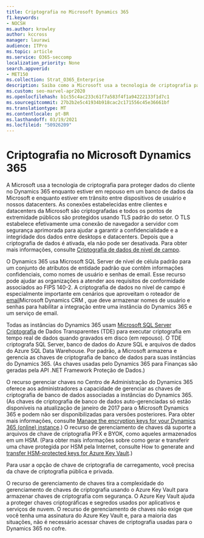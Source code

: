 ```yaml
---
title: Criptografia no Microsoft Dynamics 365
f1.keywords:
- NOCSH
ms.author: krowley
author: kccross
manager: laurawi
audience: ITPro
ms.topic: article
ms.service: O365-seccomp
localization_priority: None
search.appverid:
- MET150
ms.collection: Strat_O365_Enterprise
description: Saiba como a Microsoft usa a tecnologia de criptografia para proteger os dados do cliente no Microsoft Dynamics 365 enquanto estiver em repouso em um banco de dados da Microsoft e em trânsito.
ms.custom: seo-marvel-apr2020
ms.openlocfilehash: b1c55c4ac233c61f7a583f4f1a94222133f1d7c1
ms.sourcegitcommit: 27b2b2e5c41934b918cac2c171556c45e36661bf
ms.translationtype: MT
ms.contentlocale: pt-BR
ms.lasthandoff: 03/19/2021
ms.locfileid: "50926209"
---
```

# <a name="encryption-in-microsoft-dynamics-365"></a>Criptografia no Microsoft Dynamics 365

A Microsoft usa a tecnologia de criptografia para proteger dados do cliente no Dynamics 365 enquanto estiver em repouso em um banco de dados da Microsoft e enquanto estiver em trânsito entre dispositivos de usuário e nossos datacenters. As conexões estabelecidas entre clientes e datacenters da Microsoft são criptografadas e todos os pontos de extremidade públicos são protegidos usando TLS padrão do setor. O TLS estabelece efetivamente uma conexão de navegador a servidor com segurança aprimorada para ajudar a garantir a confidencialidade e a integridade dos dados entre desktops e datacenters. Depois que a criptografia de dados é ativada, ela não pode ser desativada. Para obter mais informações, consulte [Criptografia de dados de nível de campo](/previous-versions/dynamicscrm-2016/developers-guide/dn481562(v=crm.8)).

O Dynamics 365 usa Microsoft SQL Server de nível de célula padrão para um conjunto de atributos de entidade padrão que contêm informações confidenciais, como nomes de usuário e senhas de email. Esse recurso pode ajudar as organizações a atender aos requisitos de conformidade associados ao FIPS 140-2. A criptografia de dados no nível de campo é especialmente importante em cenários que aproveitam o roteador de [email](/previous-versions/dynamicscrm-2016/administering-dynamics-365/hh699800(v=crm.8))Microsoft Dynamics CRM , que deve armazenar nomes de usuário e senhas para habilitar a integração entre uma instância do Dynamics 365 e um serviço de email. 

Todas as instâncias do Dynamics 365 usam [Microsoft SQL Server Criptografia](/sql/relational-databases/security/encryption/transparent-data-encryption?view=sql-server-2017) de Dados Transparentes (TDE) para executar criptografia em tempo real de dados quando gravados em disco (em repouso). O TDE criptografa SQL Server, banco de dados do Azure SQL e arquivos de dados do Azure SQL Data Warehouse. Por padrão, a Microsoft armazena e gerencia as chaves de criptografia de banco de dados para suas instâncias do Dynamics 365. (As chaves usadas pelo Dynamics 365 para Finanças são geradas pela API .NET Framework Proteção de Dados.) 

O recurso gerenciar chaves no Centro de Administração do Dynamics 365 oferece aos administradores a capacidade de gerenciar as chaves de criptografia de banco de dados associadas a instâncias do Dynamics 365. (As chaves de criptografia de banco de dados auto-gerenciadas só estão disponíveis na atualização de janeiro de 2017 para o Microsoft Dynamics 365 e podem não ser disponibilizadas para versões posteriores. Para obter mais informações, consulte [Manage the encryption keys for your Dynamics 365 (online) instance](/dynamics365/customer-engagement/admin/manage-encryption-keys-instance).) O recurso de gerenciamento de chaves dá suporte a arquivos de chave de criptografia PFX e BYOK, como aqueles armazenados em um HSM. (Para obter mais informações sobre como gerar e transferir uma chave protegida por HSM pela Internet, consulte How to generate and [transfer HSM-protected keys for Azure Key Vault](/azure/key-vault/key-vault-hsm-protected-keys).) 

Para usar a opção de chave de criptografia de carregamento, você precisa da chave de criptografia pública e privada.

O recurso de gerenciamento de chaves tira a complexidade do gerenciamento de chaves de criptografia usando o Azure Key Vault para armazenar chaves de criptografia com segurança. O Azure Key Vault ajuda a proteger chaves criptográficas e segredos usados por aplicativos e serviços de nuvem. O recurso de gerenciamento de chaves não exige que você tenha uma assinatura do Azure Key Vault e, para a maioria das situações, não é necessário acessar chaves de criptografia usadas para o Dynamics 365 no cofre.